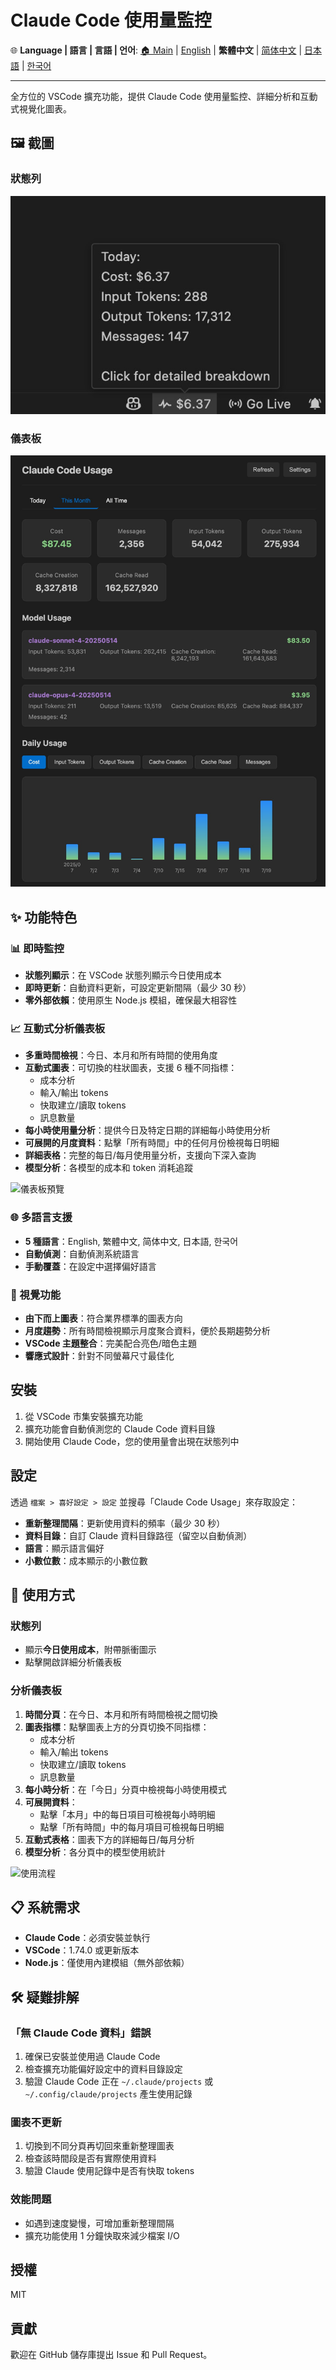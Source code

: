 # Claude Code 使用量監控

🌐 **Language | 語言 | 言語 | 언어**: [🏠 Main](README.md) | [English](README-en.md) | **繁體中文** | [简体中文](README-zh-CN.md) | [日本語](README-ja.md) | [한국어](README-ko.md)

---

全方位的 VSCode 擴充功能，提供 Claude Code 使用量監控、詳細分析和互動式視覺化圖表。

## 🖼️ 截圖

### 狀態列

![狀態列預覽](https://raw.githubusercontent.com/jack21/ClaudeCodeUsage/refs/heads/main/images/status-bar-preview.jpg)

### 儀表板

![儀表板預覽](https://raw.githubusercontent.com/jack21/ClaudeCodeUsage/refs/heads/main/images/dashboard-preview.jpg)

## ✨ 功能特色

### 📊 即時監控
- **狀態列顯示**：在 VSCode 狀態列顯示今日使用成本
- **即時更新**：自動資料更新，可設定更新間隔（最少 30 秒）
- **零外部依賴**：使用原生 Node.js 模組，確保最大相容性

### 📈 互動式分析儀表板
- **多重時間檢視**：今日、本月和所有時間的使用角度
- **互動式圖表**：可切換的柱狀圖表，支援 6 種不同指標：
  - 成本分析
  - 輸入/輸出 tokens
  - 快取建立/讀取 tokens
  - 訊息數量
- **每小時使用量分析**：提供今日及特定日期的詳細每小時使用分析
- **可展開的月度資料**：點擊「所有時間」中的任何月份檢視每日明細
- **詳細表格**：完整的每日/每月使用量分析，支援向下深入查詢
- **模型分析**：各模型的成本和 token 消耗追蹤

![儀表板預覽](images/dashboard-preview.png)

### 🌐 多語言支援
- **5 種語言**：English, 繁體中文, 简体中文, 日本語, 한국어
- **自動偵測**：自動偵測系統語言
- **手動覆蓋**：在設定中選擇偏好語言

### 🎨 視覺功能
- **由下而上圖表**：符合業界標準的圖表方向
- **月度趨勢**：所有時間檢視顯示月度聚合資料，便於長期趨勢分析
- **VSCode 主題整合**：完美配合亮色/暗色主題
- **響應式設計**：針對不同螢幕尺寸最佳化

## 安裝

1. 從 VSCode 市集安裝擴充功能
2. 擴充功能會自動偵測您的 Claude Code 資料目錄
3. 開始使用 Claude Code，您的使用量會出現在狀態列中

## 設定

透過 `檔案 > 喜好設定 > 設定` 並搜尋「Claude Code Usage」來存取設定：

- **重新整理間隔**：更新使用資料的頻率（最少 30 秒）
- **資料目錄**：自訂 Claude 資料目錄路徑（留空以自動偵測）
- **語言**：顯示語言偏好
- **小數位數**：成本顯示的小數位數

## 🚀 使用方式

### 狀態列
- 顯示**今日使用成本**，附帶脈衝圖示
- 點擊開啟詳細分析儀表板

### 分析儀表板
1. **時間分頁**：在今日、本月和所有時間檢視之間切換
2. **圖表指標**：點擊圖表上方的分頁切換不同指標：
   - 成本分析
   - 輸入/輸出 tokens  
   - 快取建立/讀取 tokens
   - 訊息數量
3. **每小時分析**：在「今日」分頁中檢視每小時使用模式
4. **可展開資料**：
   - 點擊「本月」中的每日項目可檢視每小時明細
   - 點擊「所有時間」中的每月項目可檢視每日明細
5. **互動式表格**：圖表下方的詳細每日/每月分析
6. **模型分析**：各分頁中的模型使用統計

![使用流程](images/usage-flow.png)

## 📋 系統需求

- **Claude Code**：必須安裝並執行
- **VSCode**：1.74.0 或更新版本
- **Node.js**：僅使用內建模組（無外部依賴）

## 🛠️ 疑難排解

### 「無 Claude Code 資料」錯誤
1. 確保已安裝並使用過 Claude Code
2. 檢查擴充功能偏好設定中的資料目錄設定  
3. 驗證 Claude Code 正在 `~/.claude/projects` 或 `~/.config/claude/projects` 產生使用記錄

### 圖表不更新
1. 切換到不同分頁再切回來重新整理圖表
2. 檢查該時間段是否有實際使用資料
3. 驗證 Claude 使用記錄中是否有快取 tokens

### 效能問題
- 如遇到速度變慢，可增加重新整理間隔
- 擴充功能使用 1 分鐘快取來減少檔案 I/O

## 授權

MIT

## 貢獻

歡迎在 GitHub 儲存庫提出 Issue 和 Pull Request。